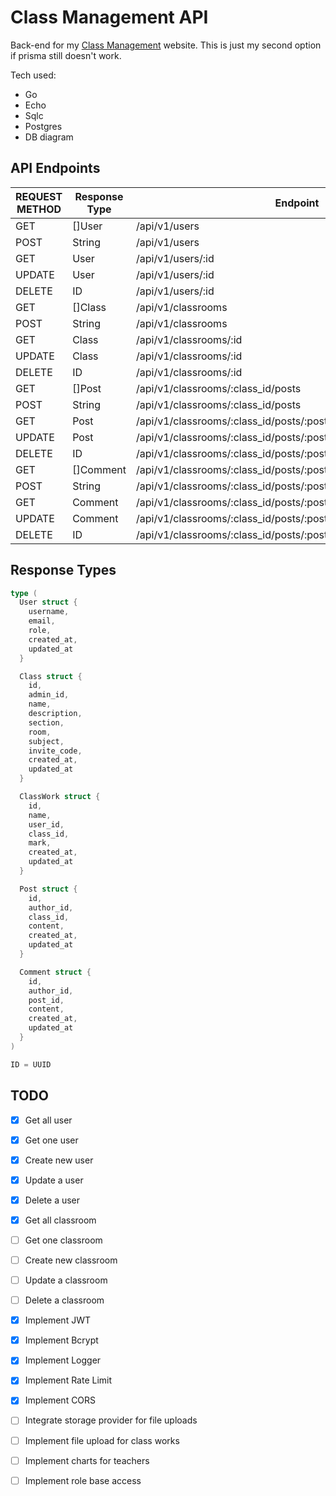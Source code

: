 # Class Management API

Back-end for my [Class Management](https://class-management.vercel.app)  website. This is just my second option if prisma still doesn't work.

Tech used:
- Go
- Echo
- Sqlc
- Postgres
- DB diagram

## API Endpoints
| REQUEST METHOD    | Response Type    | Endpoint    |
|---------------- | --------------- | --------------- |
| GET    | []User    | /api/v1/users    |
| POST    | String    | /api/v1/users    |
| GET   | User   | /api/v1/users/:id   |
| UPDATE    | User    | /api/v1/users/:id    |
| DELETE    | ID   | /api/v1/users/:id    |
| GET    | []Class    | /api/v1/classrooms    |
| POST    | String    | /api/v1/classrooms    |
| GET   | Class   | /api/v1/classrooms/:id   |
| UPDATE    | Class    | /api/v1/classrooms/:id    |
| DELETE    | ID   | /api/v1/classrooms/:id    |
| GET    | []Post    | /api/v1/classrooms/:class_id/posts    |
| POST    | String    | /api/v1/classrooms/:class_id/posts   |
| GET   | Post   | /api/v1/classrooms/:class_id/posts/:post_id   |
| UPDATE    | Post    | /api/v1/classrooms/:class_id/posts/:post_id    |
| DELETE    | ID   | /api/v1/classrooms/:class_id/posts/:post_id    |
| GET    | []Comment    | /api/v1/classrooms/:class_id/posts/:post_id/comments    |
| POST    | String    | /api/v1/classrooms/:class_id/posts/:post_id/comments   |
| GET   | Comment   | /api/v1/classrooms/:class_id/posts/:post_id/comments/:comment_id   |
| UPDATE    | Comment    | /api/v1/classrooms/:class_id/posts/:post_id/comments/:comment_id    |
| DELETE    | ID   | /api/v1/classrooms/:class_id/posts/:post_id/comments/:comment_id    |


## Response Types
```go
type (
  User struct { 
    username,
    email,
    role,
    created_at,
    updated_at
  }

  Class struct {
    id,
    admin_id,
    name,
    description,
    section,
    room,
    subject,
    invite_code,
    created_at,
    updated_at
  }

  ClassWork struct {
    id,
    name,
    user_id,
    class_id,
    mark,
    created_at,
    updated_at
  }

  Post struct { 
    id,
    author_id,
    class_id,
    content,
    created_at,
    updated_at 
  }

  Comment struct { 
    id,
    author_id,
    post_id,
    content,
    created_at,
    updated_at
  }
)

ID = UUID
```

## TODO
- [x] Get all user
- [x] Get one user
- [x] Create new user
- [x] Update a user
- [x] Delete a user
- [x] Get all classroom
- [ ] Get one classroom
- [ ] Create new classroom
- [ ] Update a classroom
- [ ] Delete a classroom
- [x] Implement JWT
- [x] Implement Bcrypt
- [x] Implement Logger
- [x] Implement Rate Limit
- [x] Implement CORS
- [ ] Integrate storage provider for file uploads 
- [ ] Implement file upload for class works
- [ ] Implement charts for teachers
- [ ] Implement role base access

